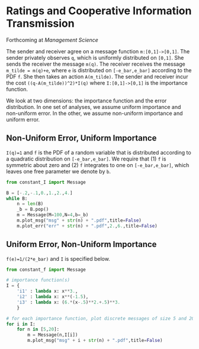 # Ratings and Cooperative Information Transmission

Forthcoming at *Management Science*

The sender and receiver agree on a message function `m:[0,1]->[0,1]`. The sender privately observes `q`, which is uniformly distributed on `[0,1]`. She sends the receiver the message `m(q)`. The receiver receives the message `m_tilde = m(q)+e`, where `e` is distributed on `[-e_bar,e_bar]` according to the PDF `f`. She then takes an action `A(m_tilde)`. The sender and receiver incur the cost `((q-A(m_tilde))^2)*I(q)` where `I:[0,1]->[0,1]` is the importance function. 

We look at two dimensions: the importance function and the error distribution. In one set of analyses, we assume uniform importance and non-uniform error. In the other, we assume non-uniform importance and uniform error. 

## Non-Uniform Error, Uniform Importance

`I(q)=1` and `f` is the PDF of a random variable that is distributed according to a quadratic distribution on `[-e_bar,e_bar]`. We require that (1) `f` is symmetric about zero and (2) `f` integrates to one on `[-e_bar,e_bar]`, which leaves one free parameter we denote by `b`.


```python
from constant_I import Message

B = [-.2,-.1,0.,1.,2.,4.]
while B:
    n = len(B)
    _b = B.pop()
    m = Message(M=100,N=4,b=_b)
    m.plot_msg("msg" + str(n) + ".pdf",title=False)
    m.plot_err("err" + str(n) + ".pdf",2.,6.,title=False)
```

## Uniform Error, Non-Uniform Importance

`f(e)=1/(2*e_bar)` and `I` is specified below.

```python
from constant_f import Message

# importance function(s)
I = {
    'i1' : lambda x: x**3., 
    'i2' : lambda x: x**(-1.5),
    'i3' : lambda x: (6.*(x-.5)**2.+.5)**3.
    }

# for each importance function, plot discrete messages of size 5 and 20
for i in I:
    for n in [5,20]:
        m = Message(n,I[i])
        m.plot_msg("msg" + i + str(n) + ".pdf",title=False)
```
